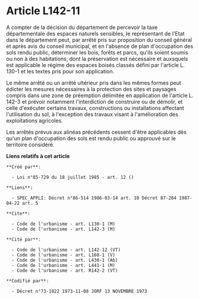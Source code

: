# Article L142-11

A compter de la décision du département de percevoir la taxe départementale des espaces naturels sensibles, le représentant
de l'Etat dans le département peut, par arrêté pris sur proposition du conseil général et après avis du conseil municipal, et
en l'absence de plan d'occupation des sols rendu public, déterminer les bois, forêts et parcs, qu'ils soient soumis ou non à
des habitations, dont la préservation est nécessaire et auxsquels est applicable le régime des espaces boisés classés défini
par l'article L. 130-1 et les textes pris pour son application.

Le même arrêté ou un arrêté ultérieur pris dans les mêmes formes peut édicter les mesures nécessaires à la protection des
sites et paysages compris dans une zone de préemption délimitée en application de l'article L. 142-3 et prévoir notamment
l'interdiction de construire ou de démolir, et celle d'exécuter certains travaux, constructions ou installations affectant
l'utilisation du sol, à l'exception des travaux visant à l'amélioration des exploitations agricoles.

Les arrêtés prévus aux alinéas précédents cessent d'être applicables dès qu'un plan d'occupation des sols est rendu public ou
approuvé sur le territoire considéré.

**Liens relatifs à cet article**

	**Créé par**:

	  - Loi n°85-729 du 18 juillet 1985 - art. 12 ()

	**Liens**:

	  - SPEC_APPLI: Décret n°86-514 1986-03-14 art. 10 Décret 87-284 1987-04-22 art. 5

	**Cite**:

	  - Code de l'urbanisme - art. L130-1 (M)
	  - Code de l'urbanisme - art. L142-3 (M)

	**Cité par**:

	  - Code de l'urbanisme - art. L142-12 (VT)
	  - Code de l'urbanisme - art. L160-1 (V)
	  - Code de l'urbanisme - art. L430-1 (Ab)
	  - Code de l'urbanisme - art. L441-1 (M)
	  - Code de l'urbanisme - art. R142-2 (VT)

	**Codifié par**:

	  - Décret n°73-1022 1973-11-08 JORF 13 NOVEMBRE 1973
